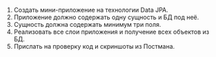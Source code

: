 1. Создать мини-приложение на технологии Data JPA.
2. Приложение должно содержать одну сущность и БД под неё.
3. Сущность должна содержать минимум три поля.
4. Реализовать все слои приложения и получение всех объектов из БД.
5. Прислать на проверку код и скриншоты из Постмана.